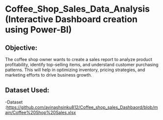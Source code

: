 # Coffee_Shop_Sales_Data_Analysis (Interactive Dashboard creation using Power-BI)
##  Objective:
The coffee shop owner wants to create a sales report to analyze product profitability, identify top-selling items, and understand customer purchasing patterns. This will help in optimizing inventory, pricing strategies, and marketing efforts to drive business growth.


## Dataset Used:
-<a herf="https://github.com/avinashsinku812/Coffee_shop_sales_Dashbaord/blob/main/Coffee%20Shop%20Sales.xlsx">Dataset </a> :https://github.com/avinashsinku812/Coffee_shop_sales_Dashbaord/blob/main/Coffee%20Shop%20Sales.xlsx
